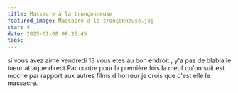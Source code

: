 ```yaml
---
title: Massacre à la tronçonneuse
featured_image: Massacre-a-la-tronçonneuse.jpg
star: 4
date: 2025-01-08 08:26:45
tags:
---
```

si vous avez aimé vendredi 13 vous etes au bon endroit , y'a pas de blabla le tueur attaque direct.Par contre pour la première fois la meuf qu'on suit est moche par rapport aux autres films d'horreur je crois que c'est elle le massacre.